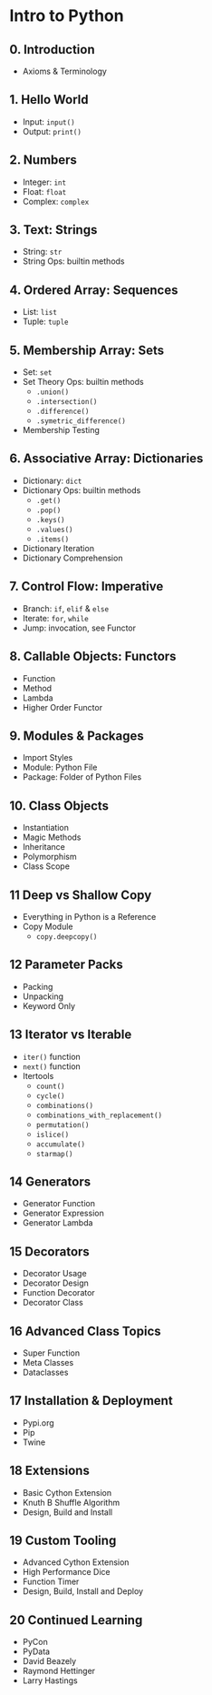 # Intro to Python

## 0. Introduction

- Axioms & Terminology

## 1. Hello World

- Input: `input()`
- Output: `print()`

## 2. Numbers

- Integer: `int`
- Float: `float`
- Complex: `complex`

## 3. Text: Strings

- String: `str`
- String Ops: builtin methods

## 4. Ordered Array: Sequences

- List: `list`
- Tuple: `tuple`

## 5. Membership Array: Sets

- Set: `set`
- Set Theory Ops: builtin methods
  - `.union()`
  - `.intersection()`
  - `.difference()`
  - `.symetric_difference()`
- Membership Testing

## 6. Associative Array: Dictionaries

- Dictionary: `dict`
- Dictionary Ops: builtin methods
  - `.get()`
  - `.pop()`
  - `.keys()`
  - `.values()`
  - `.items()`
- Dictionary Iteration
- Dictionary Comprehension

## 7. Control Flow: Imperative

- Branch: `if`, `elif` & `else`
- Iterate: `for`, `while`
- Jump: invocation, see Functor

## 8. Callable Objects: Functors

- Function
- Method
- Lambda
- Higher Order Functor

## 9. Modules & Packages

- Import Styles
- Module: Python File
- Package: Folder of Python Files

## 10. Class Objects

- Instantiation
- Magic Methods
- Inheritance
- Polymorphism
- Class Scope

## 11 Deep vs Shallow Copy

- Everything in Python is a Reference
- Copy Module
  - `copy.deepcopy()`

## 12 Parameter Packs

- Packing
- Unpacking
- Keyword Only

## 13 Iterator vs Iterable

- `iter()` function
- `next()` function
- Itertools
  - `count()`
  - `cycle()`
  - `combinations()`
  - `combinations_with_replacement()`
  - `permutation()`
  - `islice()`
  - `accumulate()`
  - `starmap()`

## 14 Generators

- Generator Function
- Generator Expression
- Generator Lambda

## 15 Decorators

- Decorator Usage
- Decorator Design
- Function Decorator
- Decorator Class

## 16 Advanced Class Topics

- Super Function
- Meta Classes
- Dataclasses

## 17 Installation & Deployment

- Pypi.org
- Pip
- Twine

## 18 Extensions

- Basic Cython Extension
- Knuth B Shuffle Algorithm
- Design, Build and Install

## 19 Custom Tooling

- Advanced Cython Extension
- High Performance Dice
- Function Timer
- Design, Build, Install and Deploy

## 20 Continued Learning

- PyCon
- PyData
- David Beazely
- Raymond Hettinger
- Larry Hastings
